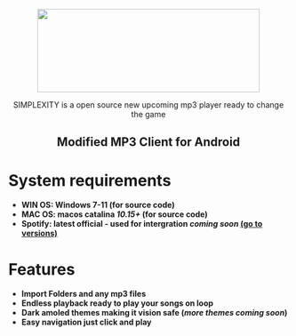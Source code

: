<p align="center">
   <img width="400" height="150" src="https://github.com/user-attachments/assets/d9def980-b27d-40e4-a411-0c229f3de177">
</p>
   


 <p align="center">
SIMPLEXITY is a open source new upcoming mp3 player ready to change the game

<h2> <div align="center"><b> Modified MP3 Client for Android </b></div> </h2>

<h1>System requirements</h1>

- <strong>WIN OS: Windows 7-11 (for source code) </strong>
- <strong>MAC OS: macos catalina *10.15+* (for source code)</strong>
- <strong>Spotify: latest official - used for intergration *coming soon* [(go to versions)](https://loadspot.pages.dev)</strong>

<h1>Features</h1>

- <strong>Import Folders and any mp3 files</strong>
- <strong>Endless playback ready to play your songs on loop</strong>
- <strong>Dark amoled themes making it vision safe (*more themes coming soon*)</strong>
- <strong>Easy navigation just click and play</strong>
